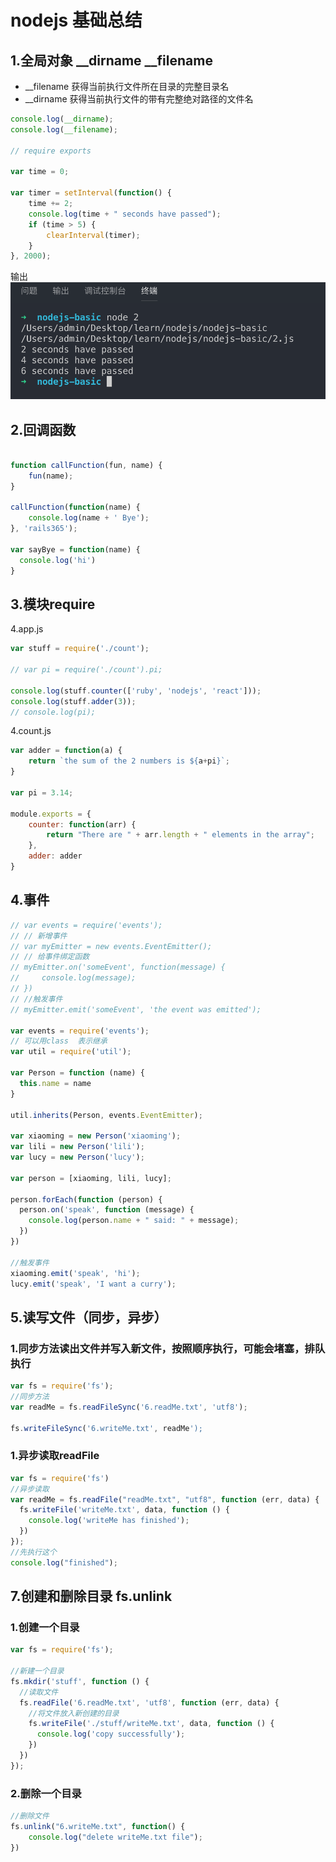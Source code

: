 # nodejs 基础总结

## 1.全局对象 __dirname __filename
 * __filename 获得当前执行文件所在目录的完整目录名
* __dirname  获得当前执行文件的带有完整绝对路径的文件名
```javascript
console.log(__dirname);
console.log(__filename);

// require exports

var time = 0;

var timer = setInterval(function() {
    time += 2;
    console.log(time + " seconds have passed");
    if (time > 5) {
        clearInterval(timer);
    }
}, 2000);
```

输出
![image](https://github.com/FanWorldBegin/nodejs-basic/blob/master/images/1.png)

## 2.回调函数
```javascript

function callFunction(fun, name) {
    fun(name);
}

callFunction(function(name) {
    console.log(name + ' Bye');
}, 'rails365');

var sayBye = function(name) {
  console.log('hi')
}
```

## 3.模块require
4.app.js
```javascript
var stuff = require('./count');

// var pi = require('./count').pi;

console.log(stuff.counter(['ruby', 'nodejs', 'react']));
console.log(stuff.adder(3));
// console.log(pi);
```

4.count.js
```javascript
var adder = function(a) {
    return `the sum of the 2 numbers is ${a+pi}`;
}

var pi = 3.14;

module.exports = {
    counter: function(arr) {
        return "There are " + arr.length + " elements in the array";
    },
    adder: adder
}
```
## 4.事件
```javascript
// var events = require('events');
// // 新增事件
// var myEmitter = new events.EventEmitter();
// // 给事件绑定函数
// myEmitter.on('someEvent', function(message) {
//     console.log(message);
// })
// //触发事件
// myEmitter.emit('someEvent', 'the event was emitted');

var events = require('events');
// 可以用class  表示继承
var util = require('util');

var Person = function (name) {
  this.name = name
}

util.inherits(Person, events.EventEmitter);

var xiaoming = new Person('xiaoming');
var lili = new Person('lili');
var lucy = new Person('lucy');

var person = [xiaoming, lili, lucy];

person.forEach(function (person) {
  person.on('speak', function (message) {
    console.log(person.name + " said: " + message);
  })
})

//触发事件
xiaoming.emit('speak', 'hi');
lucy.emit('speak', 'I want a curry');

```

## 5.读写文件（同步，异步）

### 1.同步方法读出文件并写入新文件，按照顺序执行，可能会堵塞，排队执行
```javascript 
var fs = require('fs');
//同步方法
var readMe = fs.readFileSync('6.readMe.txt', 'utf8');

fs.writeFileSync('6.writeMe.txt', readMe');
```

### 1.异步读取readFile
```javascript
var fs = require('fs')
//异步读取
var readMe = fs.readFile("readMe.txt", "utf8", function (err, data) {
  fs.writeFile('writeMe.txt', data, function () {
    console.log('writeMe has finished');
  })
});
//先执行这个
console.log("finished");
```

## 7.创建和删除目录 fs.unlink

### 1.创建一个目录
```javascript
var fs = require('fs');

//新建一个目录
fs.mkdir('stuff', function () {
  //读取文件
  fs.readFile('6.readMe.txt', 'utf8', function (err, data) {
    //将文件放入新创建的目录
    fs.writeFile('./stuff/writeMe.txt', data, function () {
      console.log('copy successfully');
    })
  })
});
```

### 2.删除一个目录
```javascript
//删除文件
fs.unlink("6.writeMe.txt", function() {
    console.log("delete writeMe.txt file");
})
```